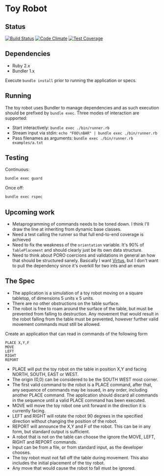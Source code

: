# Toy Robot

## Status

[![Build Status](https://travis-ci.org/bentheax/toy_robot.svg?branch=master)](https://travis-ci.org/bentheax/toy_robot)
[![Code Climate](https://codeclimate.com/github/bentheax/toy_robot/badges/gpa.svg)](https://codeclimate.com/github/bentheax/toy_robot)
[![Test Coverage](https://codeclimate.com/github/bentheax/toy_robot/badges/coverage.svg)](https://codeclimate.com/github/bentheax/toy_robot/coverage)

## Dependencies

- Ruby 2.x
- Bundler 1.x

Execute `bundle install` prior to running the application or specs.

## Running

The toy robot uses Bundler to manage dependencies and as such execution should
be prefixed by `bundle exec`. Three modes of interaction are supported:

- Start interactively: `bundle exec ./bin/runner.rb`
- Stream input via stdin: `echo "FOO\nBAR" | bundle exec ./bin/runner.rb` 
- Pass filenames as arguments: `bundle exec ./bin/runner.rb examples/a.txt`

## Testing

Continuous:

```sh
bundle exec guard
```

Once off:

```sh
bundle exec rspec
```

## Upcoming work

- Metaprogramming of commands needs to be toned down. I think I'll draw the
    line at inheriting from dynamic base classes.
- Need a test calling the runner so that full end-to-end coverage is achieved
- Need to fix the weakness of the `orientation` variable. It's 90% of
    `TablePlacement` and should clearly just be its own data structure.
- Need to think about PORO coercions and validations in general an how that
    should be structured sanely. Basically I want
    [Virtus](https://github.com/solnic/virtus), but I don't want to pull the
    dependency since it's overkill for two ints and an enum

## The Spec

- The application is a simulation of a toy robot moving on a square tabletop, of dimensions 5 units x 5 units.
- There are no other obstructions on the table surface.
- The robot is free to roam around the surface of the table, but must be prevented from falling to destruction. Any movement
that would result in the robot falling from the table must be prevented, however further valid movement commands must still
be allowed.

Create an application that can read in commands of the following form

    PLACE X,Y,F
    MOVE
    LEFT
    RIGHT
    REPORT

- PLACE will put the toy robot on the table in position X,Y and facing NORTH, SOUTH, EAST or WEST.
- The origin (0,0) can be considered to be the SOUTH WEST most corner.
- The first valid command to the robot is a PLACE command, after that, any sequence of commands may be issued, in any order, including another PLACE command. The application should discard all commands in the sequence until a valid PLACE command has been executed.
- MOVE will move the toy robot one unit forward in the direction it is currently facing.
- LEFT and RIGHT will rotate the robot 90 degrees in the specified direction without changing the position of the robot.
- REPORT will announce the X,Y and F of the robot. This can be in any form, but standard output is sufficient.
- A robot that is not on the table can choose the ignore the MOVE, LEFT, RIGHT and REPORT commands.
- Input can be from a file, or from standard input, as the developer chooses.
- The toy robot must not fall off the table during movement. This also includes the initial placement of the toy robot.
- Any move that would cause the robot to fall must be ignored.
